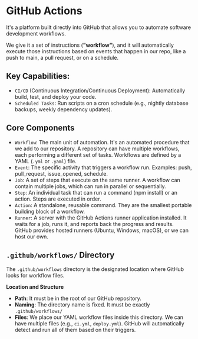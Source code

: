 # GitHub Actions
It's a platform built directly into GitHub that allows you to automate software development workflows.

We give it a set of instructions (**"workflow"**), and it will automatically execute those instructions based on events that happen in our repo, like a push to main, a pull request, or on a schedule.

## Key Capabilities:

- `CI/CD` (Continuous Integration/Continuous Deployment): Automatically build, test, and deploy your code.
- `Scheduled Tasks`: Run scripts on a cron schedule (e.g., nightly database backups, weekly dependency updates).

## Core Components

- `Workflow`: The main unit of automation. It's an automated procedure that we add to our repository. A repository can have multiple workflows, each performing a different set of tasks. Workflows are defined by a YAML (`.yml` or `.yaml`) file.
- `Event`: The specific activity that triggers a workflow run. Examples: push, pull_request, issue_opened, schedule.
- `Job`: A set of steps that execute on the same runner. A workflow can contain multiple jobs, which can run in parallel or sequentially.
- `Step`: An individual task that can run a command (npm install) or an action. Steps are executed in order.
- `Action`: A standalone, reusable command. They are the smallest portable building block of a workflow.
- `Runner`: A server with the GitHub Actions runner application installed. It waits for a job, runs it, and reports back the progress and results. GitHub provides hosted runners (Ubuntu, Windows, macOS), or we can host our own.

## `.github/workflows/` Directory
The `.github/workflows` directory is the designated location where GitHub looks for workflow files.

**Location and Structure**  

- **Path**: It must be in the root of our GitHub repository.
- **Naming**: The directory name is fixed. It must be exactly `.github/workflows/`
- **Files**: We place our YAML workflow files inside this directory. We can have multiple files (e.g., `ci.yml`, `deploy.yml`). GitHub will automatically detect and run all of them based on their triggers.